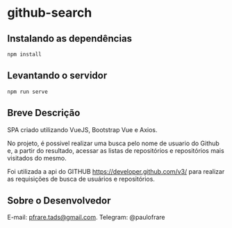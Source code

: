 # github-search

## Instalando as dependências
```
npm install
```
## Levantando o servidor
```
npm run serve
```
## Breve Descrição

SPA criado utilizando VueJS, Bootstrap Vue e Axios.

No projeto, é possivel realizar uma busca pelo nome de usuario do Github e, a partir do resultado, acessar as listas de repositórios e repositórios mais visitados do mesmo.

Foi utilizada a api do GITHUB https://developer.github.com/v3/ para realizar as requisições de busca de usuários e repositórios.

## Sobre o Desenvolvedor
E-mail: pfrare.tads@gmail.com. 
Telegram: @paulofrare
